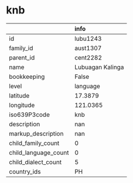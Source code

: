# knb
|                      | info             |
|:---------------------|:-----------------|
| id                   | lubu1243         |
| family_id            | aust1307         |
| parent_id            | cent2282         |
| name                 | Lubuagan Kalinga |
| bookkeeping          | False            |
| level                | language         |
| latitude             | 17.3879          |
| longitude            | 121.0365         |
| iso639P3code         | knb              |
| description          | nan              |
| markup_description   | nan              |
| child_family_count   | 0                |
| child_language_count | 0                |
| child_dialect_count  | 5                |
| country_ids          | PH               |